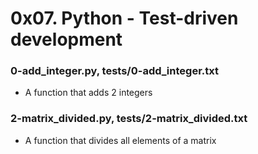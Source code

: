 # 0x07. Python - Test-driven development

### 0-add_integer.py, tests/0-add_integer.txt

- A function that adds 2 integers

### 2-matrix_divided.py, tests/2-matrix_divided.txt

- A function that divides all elements of a matrix


